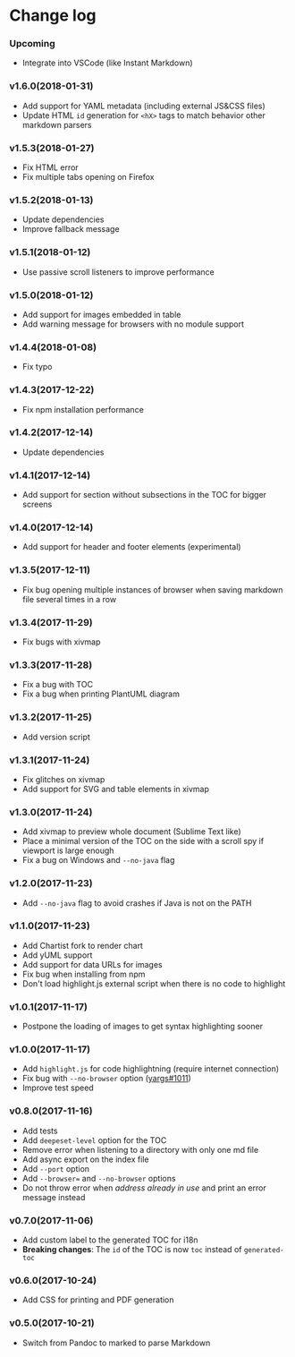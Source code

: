 # Change log

### Upcoming

* Integrate into VSCode (like Instant Markdown)

### v1.6.0(2018-01-31)

* Add support for YAML metadata (including external JS&CSS files)
* Update HTML `id` generation for `<hX>` tags to match behavior other markdown
  parsers

### v1.5.3(2018-01-27)

* Fix HTML error
* Fix multiple tabs opening on Firefox

### v1.5.2(2018-01-13)

* Update dependencies
* Improve fallback message

### v1.5.1(2018-01-12)

* Use passive scroll listeners to improve performance

### v1.5.0(2018-01-12)

* Add support for images embedded in table
* Add warning message for browsers with no module support

### v1.4.4(2018-01-08)

* Fix typo

### v1.4.3(2017-12-22)

* Fix npm installation performance

### v1.4.2(2017-12-14)

* Update dependencies

### v1.4.1(2017-12-14)

* Add support for section without subsections in the TOC for bigger screens

### v1.4.0(2017-12-14)

* Add support for header and footer elements (experimental)

### v1.3.5(2017-12-11)

* Fix bug opening multiple instances of browser when saving markdown file
  several times in a row

### v1.3.4(2017-11-29)

* Fix bugs with xivmap

### v1.3.3(2017-11-28)

* Fix a bug with TOC
* Fix a bug when printing PlantUML diagram

### v1.3.2(2017-11-25)

* Add version script

### v1.3.1(2017-11-24)

* Fix glitches on xivmap
* Add support for SVG and table elements in xivmap

### v1.3.0(2017-11-24)

* Add xivmap to preview whole document (Sublime Text like)
* Place a minimal version of the TOC on the side with a scroll spy if viewport
  is large enough
* Fix a bug on Windows and `--no-java` flag

### v1.2.0(2017-11-23)

* Add `--no-java` flag to avoid crashes if Java is not on the PATH

### v1.1.0(2017-11-23)

* Add Chartist fork to render chart
* Add yUML support
* Add support for data URLs for images
* Fix bug when installing from npm
* Don't load highlight.js external script when there is no code to highlight

### v1.0.1(2017-11-17)

* Postpone the loading of images to get syntax highlighting sooner

### v1.0.0(2017-11-17)

* Add `highlight.js` for code highlightning (require internet connection)
* Fix bug with `--no-browser` option
  ([yargs#1011](https://github.com/yargs/yargs/issues/1011))
* Improve test speed

### v0.8.0(2017-11-16)

* Add tests
* Add `deepeset-level` option for the TOC
* Remove error when listening to a directory with only one md file
* Add async export on the index file
* Add `--port` option
* Add `--browser=` and `--no-browser` options
* Do not throw error when _address already in use_ and print an error message
  instead

### v0.7.0(2017-11-06)

* Add custom label to the generated TOC for i18n
* **Breaking changes**: The `id` of the TOC is now `toc` instead of
  `generated-toc`

### v0.6.0(2017-10-24)

* Add CSS for printing and PDF generation

### v0.5.0(2017-10-21)

* Switch from Pandoc to marked to parse Markdown
